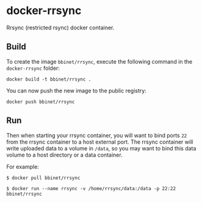 docker-rrsync
=============

Rrsync (restricted rsync) docker container.


Build
-----

To create the image `bbinet/rrsync`, execute the following command in the
`docker-rrsync` folder:

    docker build -t bbinet/rrsync .

You can now push the new image to the public registry:
    
    docker push bbinet/rrsync


Run
---

Then when starting your rrsync container, you will want to bind ports `22`
from the rrsync container to a host external port.
The rrsync container will write uploaded data to a volume in `/data`, so you
may want to bind this data volume to a host directory or a data container.

For example:

    $ docker pull bbinet/rrsync

    $ docker run --name rrsync -v /home/rrsync/data:/data -p 22:22 bbinet/rrsync
